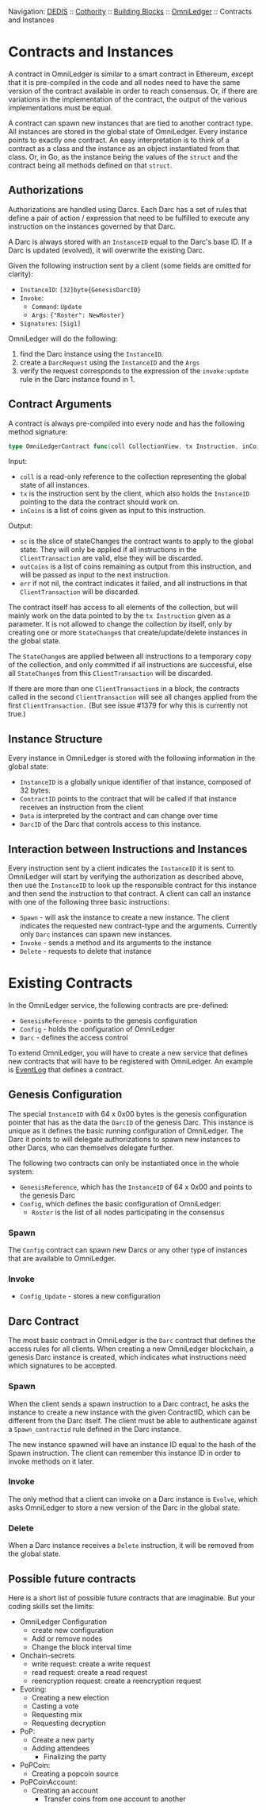 Navigation: [DEDIS](https://github.com/dedis/doc/tree/master/README.md) ::
[Cothority](https://github.com/dedis/cothority/tree/master/README.md) ::
[Building Blocks](https://github.com/dedis/cothority/tree/master/doc/BuildingBlocks.md) ::
[OmniLedger](README.md) ::
Contracts and Instances

# Contracts and Instances

A contract in OmniLedger is similar to a smart contract in Ethereum, except that
it is pre-compiled in the code and all nodes need to have the same version of
the contract available in order to reach consensus. Or, if there are variations
in the implementation of the contract, the output of the various implementations
must be equal.

A contract can spawn new instances that are tied to another contract type. All
instances are stored in the global state of OmniLedger. Every instance points
to exactly one contract. An easy interpretation is to think of a contract as
a class and the instance as an object instantiated from that class. Or, in Go,
as the instance being the values of the `struct` and the contract being all
methods defined on that `struct`.

## Authorizations

Authorizations are handled using Darcs. Each Darc has a set of rules that define
a pair of action / expression that need to be fulfilled to execute any instruction
on the instances governed by that Darc.

A Darc is always stored with an `InstanceID` equal to the Darc's base ID.
If a Darc is updated (evolved), it will overwrite the existing Darc.

Given the following instruction sent by a client (some fields are omitted for
clarity):

- `InstanceID`: `[32]byte{GenesisDarcID}`
- `Invoke`:
  - `Command`: `Update`
  - `Args`: `{"Roster": NewRoster}`
- `Signatures`: `[Sig1]`

OmniLedger will do the following:

1. find the Darc instance using the `InstanceID`.
2. create a `DarcRequest` using the `InstanceID` and the `Args`
3. verify the request corresponds to the expression of the `invoke:update` rule
in the Darc instance found in 1.

## Contract Arguments

A contract is always pre-compiled into every node and has the following
method signature:

```go
type OmniLedgerContract func(coll CollectionView, tx Instruction, inCoins []Coin) (sc []StateChange, outCoins []Coin, err error)
```

Input:
- `coll` is a read-only reference to the collection representing the global state
of all instances.
- `tx` is the instruction sent by the client, which also holds the `InstanceID`
pointing to the data the contract should work on.
- `inCoins` is a list of coins given as input to this instruction.

Output:
- `sc` is the slice of stateChanges the contract wants to apply to the global
state. They will only be applied if all instructions in the `ClientTransaction`
are valid, else they will be discarded.
- `outCoins` is a list of coins remaining as output from this instruction, and will
be passed as input to the next instruction.
- `err` if not nil, the contract indicates it failed, and all instructions in that
`ClientTransaction` will be discarded.

The contract itself has access to all elements of the collection, but will mainly
work on the data pointed to by the `tx Instruction` given as a parameter. It is
not allowed to change the collection by itself, only by creating one or more
`StateChange`s that create/update/delete instances in the global state.

The `StateChange`s are applied between all instructions to a temporary copy of
the collection, and only committed if all instructions are successful, else all
`StateChange`s from this `ClientTransaction` will be discarded.

If there are more than one `ClientTransaction`s in a block, the contracts called
in the second `ClientTransaction` will see all changes applied from the first
`ClientTransaction.` (But see issue #1379 for why this is currently not true.)

## Instance Structure

Every instance in OmniLedger is stored with the following information in the
global state:

- `InstanceID` is a globally unique identifier of that instance, composed
of 32 bytes.
- `ContractID` points to the contract that will be called if that instance
receives an instruction from the client
- `Data` is interpreted by the contract and can change over time
- `DarcID` of the Darc that controls access to this instance.

## Interaction between Instructions and Instances

Every instruction sent by a client indicates the `InstanceID` it is sent to.
OmniLedger will start by verifying the authorization as described above, then
use the `InstanceID` to look up the responsible contract for this instance and
then send the instruction to that contract. A client can call an instance with
one of the following three basic instructions:

- `Spawn` - will ask the instance to create a new instance. The client indicates the
requested new contract-type and the arguments. Currently only `Darc` instances can
spawn new instances.
- `Invoke` - sends a method and its arguments to the instance
- `Delete` - requests to delete that instance

# Existing Contracts

In the OmniLedger service, the following contracts are pre-defined:

- `GenesisReference` - points to the genesis configuration
- `Config` - holds the configuration of OmniLedger
- `Darc` - defines the access control

To extend OmniLedger, you will have to create a new service that defines new
contracts that will have to be registered with OmniLedger. An example is
[EventLog](../../eventlog) that defines a contract.

## Genesis Configuration

The special `InstanceID` with 64 x 0x00 bytes is the genesis configuration
pointer that has as the data the `DarcID` of the genesis Darc. This instance
is unique as it defines the basic running configuration of OmniLedger. The
Darc it points to will delegate authorizations to spawn new instances to
other Darcs, who can themselves delegate further.

The following two contracts can only be instantiated once in the whole system:

- `GenesisReference`, which has the `InstanceID` of 64 x 0x00 and points to the
genesis Darc
- `Config`, which defines the basic configuration of OmniLedger:
  - `Roster` is the list of all nodes participating in the consensus

### Spawn

The `Config` contract can spawn new Darcs or any other type of instances that
are available to OmniLedger.

### Invoke

- `Config_Update` - stores a new configuration

## Darc Contract

The most basic contract in OmniLedger is the `Darc` contract that defines the
access rules for all clients. When creating a new OmniLedger blockchain, a
genesis Darc instance is created, which indicates what instructions need which
signatures to be accepted.

### Spawn

When the client sends a spawn instruction to a Darc contract, he asks the instance
to create a new instance with the given ContractID, which can be different from
the Darc itself. The client must be able to authenticate against a
`Spawn_contractid` rule defined in the Darc instance.

The new instance spawned will have an instance ID equal to the hash of
the Spawn instruction. The client can remember this instance ID in order
to invoke methods on it later.

### Invoke

The only method that a client can invoke on a Darc instance is `Evolve`, which
asks OmniLedger to store a new version of the Darc in the global state.

### Delete

When a Darc instance receives a `Delete` instruction, it will be removed from the
global state.

## Possible future contracts

Here is a short list of possible future contracts that are imaginable. But
your coding skills set the limits:

- OmniLedger Configuration
  - create new configuration
  - Add or remove nodes
  - Change the block interval time
- Onchain-secrets
  - write request: create a write request
  - read request: create a read request
  - reencryption request: create a reencryption request
- Evoting:
  - Creating a new election
  - Casting a vote
  - Requesting mix
  - Requesting decryption
- PoP:
  - Create a new party
  - Adding attendees
	- Finalizing the party
- PoPCoin:
  - Creating a popcoin source
- PoPCoinAccount:
  - Creating an account
	- Transfer coins from one account to another
